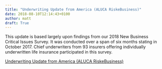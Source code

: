 ```yaml
---
title: "Underwriting Update from America (ALUCA RiskeBusiness)"
date: 2018-08-10T12:14:43+0100
author: matt
draft: True
---
```

This update is based largely upon findings from our 2018 New Business Critical Issues Survey. It was conducted over a span of six months stating in October 2017. Chief underwriters from 93 insurers offering individually underwritten life insurance participated in this survey.

[ Underwriting Update from America (ALUCA RiskeBusiness) ]( http://riskebusinessmagazine.com/2018/07/03/1682/ )
